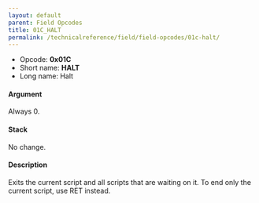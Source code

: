 ```yaml
---
layout: default
parent: Field Opcodes
title: 01C_HALT
permalink: /technicalreference/field/field-opcodes/01c-halt/
---
```


-   Opcode: **0x01C**
-   Short name: **HALT**
-   Long name: Halt

#### Argument

Always 0.

#### Stack

No change.

#### Description

Exits the current script and all scripts that are waiting on it. To end only the current script, use RET instead.
